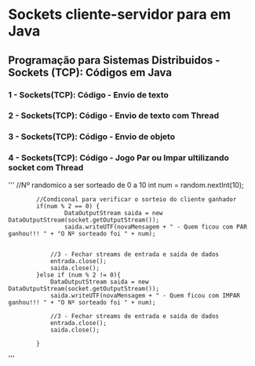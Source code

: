 # Sockets cliente-servidor para em Java
## Programação para Sistemas Distribuidos - Sockets (TCP): Códigos em Java

### 1 - Sockets(TCP): Código - Envio de texto
### 2 - Sockets(TCP): Código - Envio de texto com Thread
### 3 - Sockets(TCP): Código - Envio de objeto

### 4 - Sockets(TCP): Código - Jogo Par ou Impar ultilizando socket com Thread
'''
			//Nº randomico a ser sorteado de 0 a 10
			int num = random.nextInt(10);
					
			//Condiconal para verificar o sorteio do cliente ganhador	
			if(num % 2 == 0) {
					DataOutputStream saida = new DataOutputStream(socket.getOutputStream());
					saida.writeUTF(novaMensagem + " - Quem ficou com PAR ganhou!!! " + "O Nº sorteado foi " + num);
				

				//3 - Fechar streams de entrada e saida de dados
				entrada.close();
				saida.close();
			}else if (num % 2 != 0){
				DataOutputStream saida = new DataOutputStream(socket.getOutputStream());
				saida.writeUTF(novaMensagem + " - Quem ficou com IMPAR ganhou!!! " + "O Nº sorteado foi " + num);
				
				//3 - Fechar streams de entrada e saida de dados
				entrada.close();
				saida.close();
				
			}
'''
